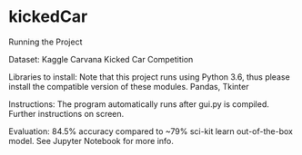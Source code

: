 # kickedCar

Running the Project

Dataset: Kaggle Carvana Kicked Car Competition 

Libraries to install:
Note that this project runs using Python 3.6, thus please install the compatible version of these modules. 
Pandas, Tkinter

Instructions:
The program automatically runs after gui.py is compiled. Further instructions on screen. 

Evaluation:
84.5% accuracy compared to ~79% sci-kit learn out-of-the-box model. See Jupyter Notebook for more info. 
